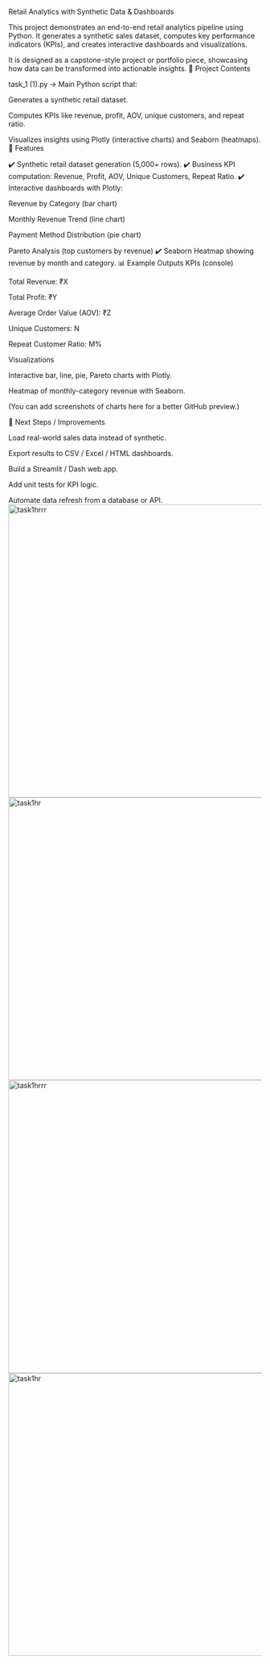 Retail Analytics with Synthetic Data & Dashboards

This project demonstrates an end-to-end retail analytics pipeline using Python. It generates a synthetic sales dataset, computes key performance indicators (KPIs), and creates interactive dashboards and visualizations.

It is designed as a capstone-style project or portfolio piece, showcasing how data can be transformed into actionable insights.
📂 Project Contents

task_1 (1).py → Main Python script that:

Generates a synthetic retail dataset.

Computes KPIs like revenue, profit, AOV, unique customers, and repeat ratio.

Visualizes insights using Plotly (interactive charts) and Seaborn (heatmaps).
🚀 Features

✔️ Synthetic retail dataset generation (5,000+ rows).
✔️ Business KPI computation: Revenue, Profit, AOV, Unique Customers, Repeat Ratio.
✔️ Interactive dashboards with Plotly:

Revenue by Category (bar chart)

Monthly Revenue Trend (line chart)

Payment Method Distribution (pie chart)

Pareto Analysis (top customers by revenue)
✔️ Seaborn Heatmap showing revenue by month and category.
📊 Example Outputs
KPIs (console)

Total Revenue: ₹X

Total Profit: ₹Y

Average Order Value (AOV): ₹Z

Unique Customers: N

Repeat Customer Ratio: M%

Visualizations

Interactive bar, line, pie, Pareto charts with Plotly.

Heatmap of monthly-category revenue with Seaborn.

(You can add screenshots of charts here for a better GitHub preview.)

🔮 Next Steps / Improvements

Load real-world sales data instead of synthetic.

Export results to CSV / Excel / HTML dashboards.

Build a Streamlit / Dash web app.

Add unit tests for KPI logic.

Automate data refresh from a database or API.
<img width="1667" height="582" alt="task1hrrr" src="https://github.com/user-attachments/assets/419c60de-a2be-4f58-ace2-ee4021c009a1" />
<img width="1691" height="561" alt="task1hr" src="https://github.com/user-attachments/assets/c2bd7cf2-864e-4951-8153-4640b72f41f5" />
<img width="1667" height="582" alt="task1hrrr" src="https://github.com/user-attachments/assets/546e4fda-51b7-4c85-9f40-2d364ffa4047" />
<img width="1691" height="561" alt="task1hr" src="https://github.com/user-attachments/assets/d0bf302a-2a40-4015-9297-c9caa4b30cc7" />

